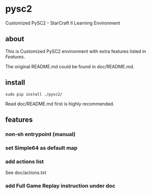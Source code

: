 # pysc2
Customized PySC2 - StarCraft II Learning Environment

## about
This is Customized PySC2 environment with extra features listed in *Features*. 

The original README.md could be found in doc/README.md.

## install
```
sudo pip install ./pysc2/
```
Read doc/README.md first is highly recommended.

## features

### non-sh entrypoint (manual)

### set Simple64 as default map

### add actions list
See doc/actions.txt

### add Full Game Replay instruction under doc
